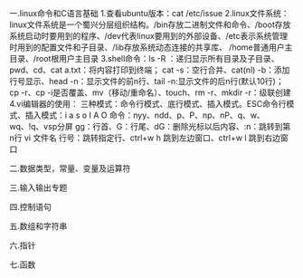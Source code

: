一.linux命令和C语言基础
  1.查看ubuntu版本：cat /etc/issue
  2.linux文件系统：linux文件系统是一个蜀兴分层组织结构。/bin存放二进制文件和命令、/boot存放系统启动时要用到的程序、/dev代表linux要用到的外部设备、/etc表示系统管理时用到的配置文件和子目录、/lib存放系统动态连接的共享库、
    /home普通用户主目录、/root根用户主目录
  3.shell命令：ls -R ：递归显示所有目录及子目录、pwd、cd、cat a.txt：将内容打印到终端；
    cat -s：空行合并、cat(nl) -b：添加行号显示、head -n：显示文件的前n行、tail -n:显示文件的后n行(默认10行)；
    cp -r、cp -i是否覆盖、mv（移动/重命名）、touch、rm -r、mkdir -r：级联创建
  4.vi编辑器的使用：
    三种模式：命令行模式、底行模式、插入模式。ESC命令行模式、插入模式：i a s o I A O
    命令：nyy、ndd、p、P、np、nP、q、w、wq、!q、vsp分屏
      gg：行首、G：行尾、dG：删除光标以后内容、:n：跳转到第n行
      vi 文件名 行号：跳转指定行、ctrl+w h 跳到左边窗口、ctrl+w l 跳到右边窗口
    
  

二.数据类型，常量、变量及运算符

三.输入输出专题

四.控制语句

五.数组和字符串

六.指针

七.函数

